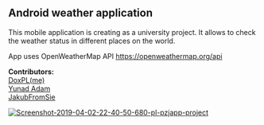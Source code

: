 ## Android weather application <br />
This mobile application is creating as a university project. It allows to check the weather status in different places on the world. 

App uses OpenWeatherMap API https://openweathermap.org/api 

<b>Contributors:</b> <br />
[DoxPL(me)](https://github.com/DoxPL)<br />
[Yunad Adam](https://gitlab.com/Yunad)<br />
[JakubFromSie](https://gitlab.com/JakubFromSie)

<a href="https://ibb.co/xXL8QRJ"><img src="https://i.ibb.co/PFjz8fw/Screenshot-2019-04-02-22-40-50-680-pl-pzjapp-project.png" alt="Screenshot-2019-04-02-22-40-50-680-pl-pzjapp-project" border="0"></a>
